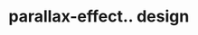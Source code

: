 # parallax-effect.. design                                                                                                                                                                                                                                                                                      
                                     

